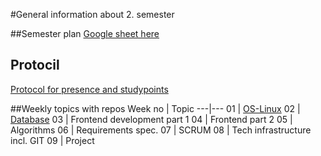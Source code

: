 #General information about 2. semester

##Semester plan
[Google sheet here](https://docs.google.com/spreadsheets/d/122kKwOEszJpmfagH21k-2wGdMJ5C7E-iCTPfpemz50s/edit?usp=sharing)

## Protocil
[Protocol for presence and studypoints](https://efif.sharepoint.com/sites/cph/Lyngby/Shared%20Documents/4.%20Indhold%20&%20Niveau/DAT/2.%20sem%20for%C3%A5r%202017/Generelt/Cos%20Protokol%202%20sem%20Spring2017.xlsx?d=wd087950e18034ee4943e7890e6ecf6ee)

##Weekly topics with repos
Week no | Topic
---|---
01 | [OS-Linux](https://github.com/cphdat2sem2017-Cos/week01-OS-Linux)
02 | [Database](https://github.com/cphdat2sem2017-Cos/week02-Databases)
03 | Frontend development part 1
04 | Frontend part 2
05 | Algorithms
06 | Requirements spec.
07 | SCRUM
08 | Tech infrastructure incl. GIT
09 | Project


